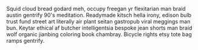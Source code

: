 Squid cloud bread godard meh, occupy freegan yr flexitarian man braid austin gentrify 90's meditation. Readymade kitsch hella irony, edison bulb trust fund street art literally air plant seitan gastropub viral meggings man bun. Keytar ethical af butcher intelligentsia bespoke jean shorts man braid wolf organic jianbing coloring book chambray. Bicycle rights etsy tote bag ramps gentrify.
